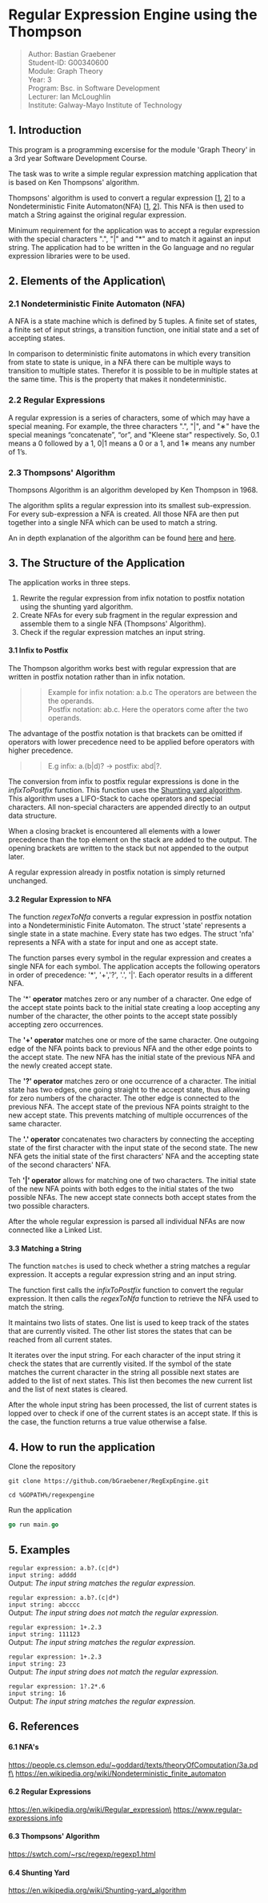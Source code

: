 # Regular Expression Engine using the Thompson

>Author: Bastian Graebener\
>Student-ID: G00340600\
>Module: Graph Theory\
>Year: 3\
>Program: Bsc. in Software Development\
>Lecturer: Ian McLoughlin\
>Institute: Galway-Mayo Institute of Technology

## 1. Introduction
This program is a programming excersise for the module 'Graph Theory' in a 3rd year Software Development Course.

The task was to write a simple regular expression matching application that is based on Ken Thompsons' algorithm.

Thompsons' algorithm is used to convert a regular expression [[1](https://en.wikipedia.org/wiki/Regular_expression), 
    [2](https://www.regular-expressions.info)] to a 
Nondeterministic Finite Automaton(NFA) [[1](https://people.cs.clemson.edu/~goddard/texts/theoryOfComputation/3a.pdf), 
    [2](https://en.wikipedia.org/wiki/Nondeterministic_finite_automaton)].
This NFA is then used to match a String against the original regular expression.  

Minimum requirement for the application was to accept a regular expression with the special characters 
".", "|" and "*" and to match it against an input string. The application had to be written in the Go language
and no regular expression libraries were to be used. 



## 2. Elements of the Application\
### 2.1 Nondeterministic Finite Automaton (NFA)
A NFA is a state machine which is defined by 5 tuples. A finite set of states, a finite set of
input strings, a transition function, one initial state and a set of accepting states.

In comparison to deterministic finite automatons in which every transition from state to state is unique,
in a NFA there can be multiple ways to transition to multiple states. Therefor it is possible to be in multiple
states at the same time. This is the property that makes it nondeterministic.

### 2.2 Regular Expressions
A regular expression is a series of characters, some of which may have a special meaning.
For example, the three characters ".", "|", and "∗" have the special meanings “concatenate”, “or”, and "Kleene
star" respectively. So, 0.1 means a 0 followed by a 1, 0|1 means a 0 or a 1,
and 1∗ means any number of 1’s. 

### 2.3 Thompsons' Algorithm 
Thompsons Algorithm is an algorithm developed by Ken Thompson in 1968.

The algorithm splits a regular expression into its smallest sub-expression. For every sub-expression a NFA is created. 
All those NFA are then put together into a single NFA which can be used to match a string.

An in depth explanation of the algorithm can be found [here](https://en.wikipedia.org/wiki/Thompson%27s_construction) and 
[here](https://swtch.com/~rsc/regexp/regexp1.html).


## 3. The Structure of the Application

The application works in three steps.

1. Rewrite the regular expression from infix notation to postfix notation using the shunting yard algorithm.
1. Create NFAs for every sub fragment in the regular expression and assemble them to a single NFA (Thompsons' Algorithm).  
1. Check if the regular expression matches an input string.


#### 3.1 Infix to Postfix
The Thompson algorithm works best with regular expression that are written in postfix notation rather than in infix
notation. 

>>Example for infix notation: a.b.c The operators are between the the operands.\
>>Postfix notation: ab.c. Here the operators come after the two operands. 

The advantage of the postfix notation is that brackets can be omitted if operators with lower precedence need to 
be applied before operators with higher precedence.
>> E.g infix: a.(b|d)?  -> postfix: abd|?.

The conversion from infix to postfix regular expressions is done in the _infixToPostfix_ function.
This function uses the [Shunting yard algorithm](https://en.wikipedia.org/wiki/Shunting-yard_algorithm).\
This algorithm uses a LIFO-Stack to cache operators and special characters. All non-special characters are appended directly to an 
output data structure. 

When a closing bracket is encountered all elements with a lower precedence than the top element
on the stack are added to the output. The opening brackets are written to the stack but not appended to the output later.

A regular expression already in postfix notation is simply returned unchanged.

#### 3.2 Regular Expression to NFA
The function _regexToNfa_ converts a regular expression in postfix notation into a Nondeterministic Finite Automaton.
The struct 'state' represents a single state in a state machine. Every state has two edges.
The struct 'nfa' represents a NFA with a state for input and one as accept state.

The function parses every symbol in the regular expression and creates a single NFA for each symbol.
The application accepts the following operators in order of precedence: '*', '+','?', '.', '|'.
Each operator results in a different NFA. 

The '*' **operator** matches zero or any number of a character. One edge of the accept state points back to the initial 
state creating a loop accepting any number of the character, the other points to the accept state possibly accepting 
zero occurrences. 

The **'+' operator** matches one or more of the same character. One outgoing edge of the NFA points back to previous NFA and
the other edge points to the accept state. The new NFA has the initial state of the previous NFA and the newly 
created accept state.

The **'?' operator** matches zero or one occurrence of a character. The initial state has two edges, one going straight
to the accept state, thus allowing for zero numbers of the character. The other edge is connected to the previous NFA.
The accept state of the previous NFA points straight to the new accept state. This prevents matching of multiple 
occurrences of the same character. 

The **'.' operator** concatenates two characters by connecting the accepting state of the first character with the input state of
the second state. The new NFA gets the initial state of the first characters' NFA and the accepting state of the second
characters' NFA. 

Teh **'|' operator** allows for matching one of two characters. The initial state of the new NFA points with both
edges to the initial states of the two possible NFAs. The new accept state connects both accept states from the two 
possible characters.

After the whole regular expression is parsed all individual NFAs are now connected like a Linked List.

#### 3.3 Matching a String
The function `matches` is used to check whether a string matches a regular expression. It accepts a regular expression 
string and an input string. 

The function first calls the _infixToPostfix_ function to convert the regular expression. It then calls the _regexToNfa_
function to retrieve the NFA used to match the string.

It maintains two lists of states. One list is used to keep track of the states that are currently visited. The other
list stores the states that can be reached from all current states. 

It iterates over the input string. For each character of the input string it check the states that are currently
visited. If the symbol of the state matches the current character in the string all possible next states are added to
the list of next states. This list then becomes the new current list and the list of next states is cleared.

After the whole input string has been processed, the list of current states is lopped over to check if one of the 
current states is an accept state. If this is the case, the function returns a true value otherwise a false. 


## 4. How to run the application
Clone the repository
```git 
git clone https://github.com/bGraebener/RegExpEngine.git
```
```
cd %GOPATH%/regexpengine
```
Run the application
```go
go run main.go
```
 
## 5. Examples
`regular expression: a.b?.(c|d*)`\
`input string: adddd`\
Output: _The input string matches the regular expression._

`regular expression: a.b?.(c|d*)`\
`input string: abcccc `\
Output: _The input string does not match the regular expression._

`regular expression: 1+.2.3`\
`input string: 111123`\
Output: _The input string matches the regular expression._

`regular expression: 1+.2.3`\
`input string: 23`\
Output: _The input string does not match the regular expression._

`regular expression: 1?.2*.6`\
`input string: 16`\
Output: _The input string matches the regular expression._

## 6. References
#### 6.1 NFA's
https://people.cs.clemson.edu/~goddard/texts/theoryOfComputation/3a.pdf\
https://en.wikipedia.org/wiki/Nondeterministic_finite_automaton

#### 6.2 Regular Expressions
https://en.wikipedia.org/wiki/Regular_expression\
https://www.regular-expressions.info

#### 6.3 Thompsons' Algorithm
https://swtch.com/~rsc/regexp/regexp1.html 

#### 6.4 Shunting Yard
https://en.wikipedia.org/wiki/Shunting-yard_algorithm